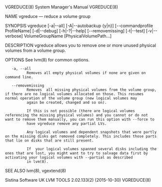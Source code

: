 VGREDUCE(8)                                                                              System Manager's Manual                                                                              VGREDUCE(8)

NAME
       vgreduce — reduce a volume group

SYNOPSIS
       vgreduce [-a|--all] [-A|--autobackup {y|n}] [--commandprofile ProfileName] [-d|--debug] [-h|-?|--help] [--removemissing] [-t|--test] [-v|--verbose] VolumeGroupName [PhysicalVolumePath...]

DESCRIPTION
       vgreduce allows you to remove one or more unused physical volumes from a volume group.

OPTIONS
       See lvm(8) for common options.

       -a, --all
              Removes all empty physical volumes if none are given on command line.

       --removemissing
              Removes  all missing physical volumes from the volume group, if there are no logical volumes allocated on those. This resumes normal operation of the volume group (new logical volumes may
              again be created, changed and so on).

              If this is not possible (there are logical volumes referencing the missing physical volumes) and you cannot or do not want to remove them manually, you can run this option with --force to
              have vgreduce remove any partial LVs.

              Any logical volumes and dependent snapshots that were partly on the missing disks get removed completely. This includes those parts that lie on disks that are still present.

              If  your logical volumes spanned several disks including the ones that are lost, you might want to try to salvage data first by activating your logical volumes with --partial as described
              in lvm(8).

SEE ALSO
       lvm(8), vgextend(8)

Sistina Software UK                                                                 LVM TOOLS 2.02.133(2) (2015-10-30)                                                                        VGREDUCE(8)
